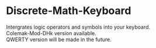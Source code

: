 # Discrete-Math-Keyboard
Intergrates logic operators and symbols into your keyboard.  
Colemak-Mod-DHk version available.  
QWERTY version will be made in the future.  
